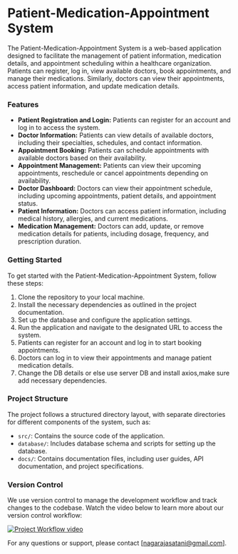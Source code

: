 # Patient-Medication-Appointment System

The Patient-Medication-Appointment System is a web-based application designed to facilitate the management of patient information, medication details, and appointment scheduling within a healthcare organization. Patients can register, log in, view available doctors, book appointments, and manage their medications. Similarly, doctors can view their appointments, access patient information, and update medication details.

### Features
- **Patient Registration and Login:** Patients can register for an account and log in to access the system.
- **Doctor Information:** Patients can view details of available doctors, including their specialties, schedules, and contact information.
- **Appointment Booking:** Patients can schedule appointments with available doctors based on their availability.
- **Appointment Management:** Patients can view their upcoming appointments, reschedule or cancel appointments depending on availability.
- **Doctor Dashboard:** Doctors can view their appointment schedule, including upcoming appointments, patient details, and appointment status.
- **Patient Information:** Doctors can access patient information, including medical history, allergies, and current medications.
- **Medication Management:** Doctors can add, update, or remove medication details for patients, including dosage, frequency, and prescription duration.

### Getting Started
To get started with the Patient-Medication-Appointment System, follow these steps:
1. Clone the repository to your local machine.
2. Install the necessary dependencies as outlined in the project documentation.
3. Set up the database and configure the application settings.
4. Run the application and navigate to the designated URL to access the system.
5. Patients can register for an account and log in to start booking appointments.
6. Doctors can log in to view their appointments and manage patient medication details.
7. Change the DB details or else use server DB and install axios,make sure add necessary dependencies.

### Project Structure
The project follows a structured directory layout, with separate directories for different components of the system, such as:
- `src/`: Contains the source code of the application.
- `database/`: Includes database schema and scripts for setting up the database.
- `docs/`: Contains documentation files, including user guides, API documentation, and project specifications.

### Version Control
We use version control to manage the development workflow and track changes to the codebase. Watch the video below to learn more about our version control workflow:

[![Project Workflow video](https://img.youtube.com/vi/VIDEO_ID_HERE/0.jpg)](https://drive.google.com/file/d/1Dfrem-J25kjEhnMuAvKlHHUrOblHYJN8/view?usp=sharing)

For any questions or support, please contact [nagarajasatani@gmail.com].
